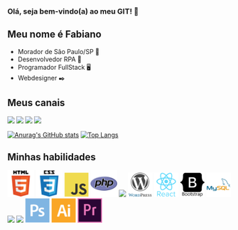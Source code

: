 ### Olá, seja bem-vindo(a) ao meu GIT! :vulcan_salute:
## Meu nome é Fabiano
- Morador de São Paulo/SP :house_with_garden:
- Desenvolvedor RPA :robot:
- Programador FullStack :desktop_computer:
- Webdesigner :black_nib:




## Meus canais
<a href="https://web.facebook.com/fabiano.silvasantos.96/" target="_blank"><img width="70" src="https://cdn-icons-png.flaticon.com/512/725/725289.png"></a>    <a href="https://www.instagram.com/fabianossantos/" target="_blank"><img width="70"  src="https://cdn-icons-png.flaticon.com/512/1014/1014650.png"></a>    <a href="https://twitter.com/fabiano_ssantos" target="_blank"><img width="70" src="https://cdn-icons-png.flaticon.com/512/356/356025.png"></a>    <a href="https://www.behance.net/fabianossantos" target="_blank"><img width="70"  src="https://cdn-icons-png.flaticon.com/512/255/255308.png"></a> 



[![Anurag's GitHub stats](https://github-readme-stats.vercel.app/api?username=fabianosantos79&show_icons=true&theme=transparent)](https://github.com/fabianosantos79/github-readme-stats)
[![Top Langs](https://github-readme-stats.vercel.app/api/top-langs/?username=fabianosantos79&langs_count=3&layout=compact)](https://github.com/fabianosantos79/github-readme-stats)




## Minhas habilidades
<img width="60" src="https://raw.githubusercontent.com/devicons/devicon/master/icons/html5/html5-original-wordmark.svg" />  <img width="60" src="https://raw.githubusercontent.com/devicons/devicon/master/icons/css3/css3-original-wordmark.svg" />  <img width="55" src="https://raw.githubusercontent.com/devicons/devicon/master/icons/javascript/javascript-original.svg" />  <img width="60" src="https://raw.githubusercontent.com/devicons/devicon/master/icons/php/php-original.svg" />  <img width="60" 
src="https://cdn.jsdelivr.net/gh/devicons/devicon/icons/java/java-original-wordmark.svg" />  <img width="55" src="https://raw.githubusercontent.com/devicons/devicon/master/icons/wordpress/wordpress-original.svg" />  <img width="55" src="https://raw.githubusercontent.com/devicons/devicon/master/icons/react/react-original-wordmark.svg" />  <img width="55" src="https://raw.githubusercontent.com/devicons/devicon/master/icons/bootstrap/bootstrap-plain-wordmark.svg" />  <img width="55" src="https://raw.githubusercontent.com/devicons/devicon/master/icons/mysql/mysql-original-wordmark.svg" />  <img width="55" src="https://cdn.jsdelivr.net/gh/devicons/devicon/icons/sass/sass-original.svg" />  <img width="55" 
src="https://cdn.jsdelivr.net/gh/devicons/devicon/icons/typescript/typescript-original.svg" />  <img width="55" 
src="https://raw.githubusercontent.com/devicons/devicon/master/icons/photoshop/photoshop-plain.svg" />  <img width="55" src="https://raw.githubusercontent.com/devicons/devicon/master/icons/illustrator/illustrator-plain.svg" />  <img width="55" src="https://raw.githubusercontent.com/devicons/devicon/master/icons/premierepro/premierepro-original.svg" />







<!--
**fabianosantos79/fabianosantos79** is a ✨ _special_ ✨ repository because its `README.md` (this file) appears on your GitHub profile.

Here are some ideas to get you started:

- 🔭 I’m currently working on ...
- 🌱 I’m currently learning ...
- 👯 I’m looking to collaborate on ...
- 🤔 I’m looking for help with ...
- 💬 Ask me about ...
- 📫 How to reach me: ...
- 😄 Pronouns: ...
- ⚡ Fun fact: ...
-->
